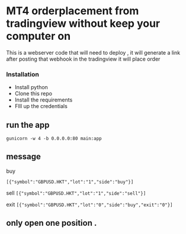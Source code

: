 # MT4 orderplacement from tradingview without keep your computer on 

This is a webserver code that will need to deploy , it will generate a link after posting that webhook in the tradingview it will place order 

### Installation 
- Install python 
- Clone this repo 
- Install the requirements 
- FIll up the credentials 

## run the app 
`gunicorn -w 4 -b 0.0.0.0:80 main:app`


## message 

buy 

`[{"symbol":"GBPUSD.HKT","lot":"1","side":"buy"}]`

sell 
`[{"symbol":"GBPUSD.HKT","lot":"1","side":"sell"}]`

exit
`[{"symbol":"GBPUSD.HKT","lot":"0","side":"buy","exit":"0"}]`


## only open one position . 